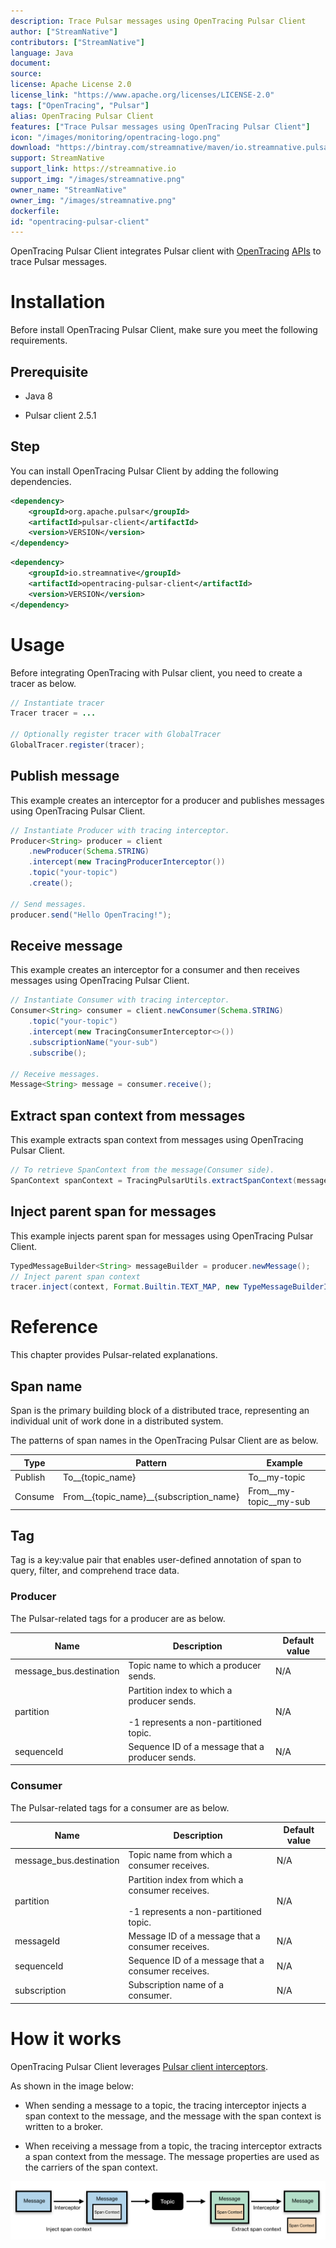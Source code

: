```yaml
---
description: Trace Pulsar messages using OpenTracing Pulsar Client
author: ["StreamNative"]
contributors: ["StreamNative"]
language: Java
document:
source:
license: Apache License 2.0
license_link: "https://www.apache.org/licenses/LICENSE-2.0"
tags: ["OpenTracing", "Pulsar"]
alias: OpenTracing Pulsar Client
features: ["Trace Pulsar messages using OpenTracing Pulsar Client"]
icon: "/images/monitoring/opentracing-logo.png"
download: "https://bintray.com/streamnative/maven/io.streamnative.pulsar-tracing/0.1.0"
support: StreamNative
support_link: https://streamnative.io
support_img: "/images/streamnative.png"
owner_name: "StreamNative"
owner_img: "/images/streamnative.png"
dockerfile: 
id: "opentracing-pulsar-client"
---
```


OpenTracing Pulsar Client integrates Pulsar client with [OpenTracing](https://opentracing.io/) [APIs](https://javadoc.io/doc/io.opentracing/opentracing-api/latest/index.html) to trace Pulsar messages. 
  
# Installation

Before install OpenTracing Pulsar Client, make sure you meet the following requirements.

## Prerequisite

- Java 8
  
- Pulsar client 2.5.1

## Step

You can install OpenTracing Pulsar Client by adding the following dependencies.


```xml
<dependency>
    <groupId>org.apache.pulsar</groupId>
    <artifactId>pulsar-client</artifactId>
    <version>VERSION</version>
</dependency>
```

```xml
<dependency>
    <groupId>io.streamnative</groupId>
    <artifactId>opentracing-pulsar-client</artifactId>
    <version>VERSION</version>
</dependency>
```

# Usage

Before integrating OpenTracing with Pulsar client, you need to create a tracer as below.

```java
// Instantiate tracer
Tracer tracer = ...

// Optionally register tracer with GlobalTracer
GlobalTracer.register(tracer);
```

## Publish message

This example creates an interceptor for a producer and publishes messages using OpenTracing Pulsar Client.

```java
// Instantiate Producer with tracing interceptor.
Producer<String> producer = client
    .newProducer(Schema.STRING)
    .intercept(new TracingProducerInterceptor())
    .topic("your-topic")
    .create();

// Send messages.
producer.send("Hello OpenTracing!");
```

## Receive message

This example creates an interceptor for a consumer and then receives messages using OpenTracing Pulsar Client.

```java
// Instantiate Consumer with tracing interceptor.
Consumer<String> consumer = client.newConsumer(Schema.STRING)
    .topic("your-topic")
    .intercept(new TracingConsumerInterceptor<>())
    .subscriptionName("your-sub")
    .subscribe();

// Receive messages.
Message<String> message = consumer.receive();
```

## Extract span context from messages

This example extracts span context from messages using OpenTracing Pulsar Client.

```java
// To retrieve SpanContext from the message(Consumer side).
SpanContext spanContext = TracingPulsarUtils.extractSpanContext(message, tracer);
```

## Inject parent span for messages

This example injects parent span for messages using OpenTracing Pulsar Client.

```java
TypedMessageBuilder<String> messageBuilder = producer.newMessage();
// Inject parent span context
tracer.inject(context, Format.Builtin.TEXT_MAP, new TypeMessageBuilderInjectAdapter(messageBuilder));
```

# Reference

This chapter provides Pulsar-related explanations.

## Span name

Span is the primary building block of a distributed trace, representing an individual unit of work done in a distributed system. 

The patterns of span names in the OpenTracing Pulsar Client are as below.

Type|Pattern|Example
|---|---|---
Publish|To__{topic_name}|To__my-topic
Consume|From__{topic_name}__{subscription_name}|From__my-topic__my-sub

## Tag

Tag is a key:value pair that enables user-defined annotation of span to query, filter, and comprehend trace data.

### Producer

The Pulsar-related tags for a producer are as below.

Name|Description|Default value
|---|---|---
message_bus.destination|Topic name to which a producer sends.|N/A
partition|Partition index to which a producer sends.<br><br>-1 represents a non-partitioned topic.|N/A
sequenceId|Sequence ID of a message that a producer sends.|N/A

### Consumer

The Pulsar-related tags for a consumer are as below.

Name|Description|Default value
|---|---|---
message_bus.destination|Topic name from which a consumer receives.|N/A
partition|Partition index from which a consumer receives.<br><br>-1 represents a non-partitioned topic.|N/A
messageId|Message ID of a message that a consumer receives.|N/A
sequenceId|Sequence ID of a message that a consumer receives.|N/A
subscription|Subscription name of a consumer.|N/A

# How it works 

OpenTracing Pulsar Client leverages [Pulsar client interceptors](https://github.com/apache/pulsar/wiki/PIP-23%3A-Message-Tracing-By-Interceptors). 

As shown in the image below:

- When sending a message to a topic, the tracing interceptor injects a span context to the message, and the message with the span context is written to a broker. 

- When receiving a message from a topic, the tracing interceptor extracts a span context from the message. The message properties are used as the carriers of the span context.

![](/images/monitoring/opentracing-pulsar-client.png)

